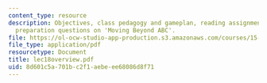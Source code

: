 ```yaml
---
content_type: resource
description: Objectives, class pedagogy and gameplan, reading assignments, and class
  preparation questions on 'Moving Beyond ABC'.
file: https://ol-ocw-studio-app-production.s3.amazonaws.com/courses/15-514-financial-and-managerial-accounting-summer-2003/8d601c5a701bc2f1aebeee68086d8f71_lec18overview.pdf
file_type: application/pdf
resourcetype: Document
title: lec18overview.pdf
uid: 8d601c5a-701b-c2f1-aebe-ee68086d8f71
---
```

